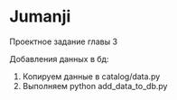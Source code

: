 # Jumanji
Проектное задание главы 3

Добавления данных в бд:
1. Копируем данные в catalog/data.py
2. Выполняем python add_data_to_db.py
